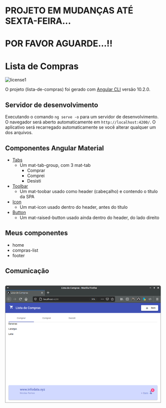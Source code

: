 # PROJETO EM MUDANÇAS ATÉ SEXTA-FEIRA... 
# POR FAVOR AGUARDE...!!

# Lista de Compras

![license1](https://img.shields.io/static/v1?label=License&message=MIT&color=orange)

O projeto (lista-de-compras) foi gerado com  [Angular CLI](https://github.com/angular/angular-cli) versão 10.2.0.

## Servidor de desenvolvimento

Executando o comando `ng serve -o` para um servidor de desenvolvimento. O navegador será aberto automaticamente em `http://localhost:4200/`. O aplicativo será recarregado automaticamente se você alterar qualquer um dos arquivos.

## Componentes Angular Material

- [Tabs](https://v10.material.angular.io/components/tabs/overview)
    - Um mat-tab-group, com 3 mat-tab
        - Comprar
        - Comprei
        - Desisti
- [Toolbar](https://v10.material.angular.io/components/toolbar/overview)
    - Um mat-toobar usado como header (cabeçalho) e contendo o título da SPA
- [Icon](https://v10.material.angular.io/components/icon/overview)
    - Um mat-icon usado dentro do header, antes do título
- [Button](https://v10.material.angular.io/components/button/overview)
    - Um mat-raised-button usado ainda dentro do header, do lado direito

## Meus componentes

- home
- compras-list
- footer

## Comunicação



<br>
<img src="src/assets/tela.png">
